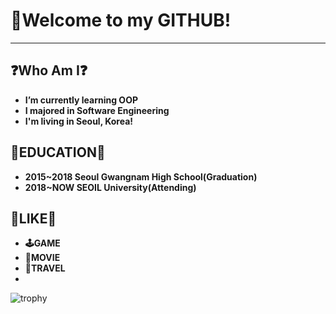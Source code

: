 # 🧭Welcome to my GITHUB!

---

## ❓Who Am I❓

- **I’m currently learning OOP**
- **I majored in Software Engineering**
- **I'm living in Seoul, Korea!**

## 🏫EDUCATION🏫

- **2015~2018 Seoul Gwangnam High School(Graduation)**
- **2018~NOW SEOIL University(Attending)**

## **🧡LIKE🧡**

- **🕹️GAME**
- **🎥MOVIE**
- **🧳TRAVEL**
- 
![trophy](https://github-profile-trophy.vercel.app/?username=Thedum2)
